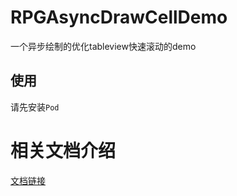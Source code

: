 # RPGAsyncDrawCellDemo
一个异步绘制的优化tableview快速滚动的demo

## 使用

请先安装`Pod`

# 相关文档介绍

[文档链接](https://github.com/RPGLiker/StudyBlog/blob/master/%E5%8D%9A%E5%AE%A2/iOS/2.%E5%BC%82%E6%AD%A5%E7%BB%98%E5%88%B6Cell%E8%A7%A3%E5%86%B3%E5%88%97%E8%A1%A8%E5%BF%AB%E9%80%9F%E6%BB%9A%E5%8A%A8%E9%80%A0%E6%88%90%E7%9A%84%E5%8D%A1%E9%A1%BF.md)
